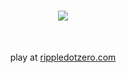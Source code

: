 <div align="center"><h1>
<img src="https://user-images.githubusercontent.com/44920739/144917221-e1a14558-3f6f-4f69-96c4-92d7c3f2c557.jpg">
</h1><br>

play at [rippledotzero.com](http://rippledotzero.com)
</div>
